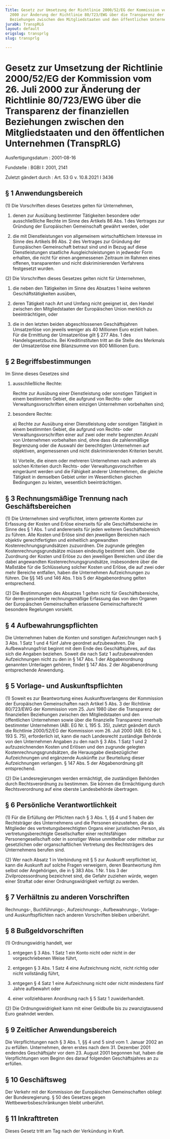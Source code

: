 ```yaml
---
Title: Gesetz zur Umsetzung der Richtlinie 2000/52/EG der Kommission vom 26. Juli
  2000 zur Änderung der Richtlinie 80/723/EWG über die Transparenz der finanziellen
  Beziehungen zwischen den Mitgliedstaaten und den öffentlichen Unternehmen
jurabk: TranspRLG
layout: default
origslug: transprlg
slug: transprlg

---
```


# Gesetz zur Umsetzung der Richtlinie 2000/52/EG der Kommission vom 26. Juli 2000 zur Änderung der Richtlinie 80/723/EWG über die Transparenz der finanziellen Beziehungen zwischen den Mitgliedstaaten und den öffentlichen Unternehmen (TranspRLG)

Ausfertigungsdatum
:   2001-08-16

Fundstelle
:   BGBl I: 2001, 2141

Zuletzt gändert durch
:   Art. 53 G v. 10.8.2021 I 3436


## § 1 Anwendungsbereich

(1) Die Vorschriften dieses Gesetzes gelten für Unternehmen,

1.  denen zur Ausübung bestimmter Tätigkeiten besondere oder ausschließliche Rechte im Sinne des Artikels 86 Abs. 1 des Vertrages zur Gründung der Europäischen Gemeinschaft gewährt werden, oder


2.  die mit Dienstleistungen von allgemeinem wirtschaftlichem Interesse im Sinne des Artikels 86 Abs. 2 des Vertrages zur Gründung der Europäischen Gemeinschaft betraut sind und in Bezug auf diese Dienstleistungen staatliche Ausgleichsleistungen in jedweder Form erhalten, die nicht für einen angemessenen Zeitraum im Rahmen eines offenen, transparenten und nicht diskriminierenden Verfahrens festgesetzt wurden.




(2) Die Vorschriften dieses Gesetzes gelten nicht für Unternehmen,

1.  die neben den Tätigkeiten im Sinne des Absatzes 1 keine weiteren Geschäftstätigkeiten ausüben,


2.  deren Tätigkeit nach Art und Umfang nicht geeignet ist, den Handel zwischen den Mitgliedstaaten der Europäischen Union merklich zu beeinträchtigen, oder


3.  die in den letzten beiden abgeschlossenen Geschäftsjahren Umsatzerlöse von jeweils weniger als 40 Millionen Euro erzielt haben. Für die Ermittlung der Umsatzerlöse gilt § 277 Abs. 1 des Handelsgesetzbuchs. Bei Kreditinstituten tritt an die Stelle des Merkmals der Umsatzerlöse eine Bilanzsumme von 800 Millionen Euro.





## § 2 Begriffsbestimmungen

Im Sinne dieses Gesetzes sind

1.  ausschließliche Rechte:

    Rechte zur Ausübung einer Dienstleistung oder sonstigen Tätigkeit in einem bestimmten Gebiet, die aufgrund von Rechts- oder Verwaltungsvorschriften einem einzigen Unternehmen vorbehalten sind;


2.  besondere Rechte:

    a)  Rechte zur Ausübung einer Dienstleistung oder sonstigen Tätigkeit in einem bestimmten Gebiet, die aufgrund von Rechts- oder Verwaltungsvorschriften einer auf zwei oder mehr begrenzten Anzahl von Unternehmen vorbehalten sind, ohne dass die zahlenmäßige Begrenzung oder die Auswahl der berechtigten Unternehmen auf objektiven, angemessenen und nicht diskriminierenden Kriterien beruht.


    b)  Vorteile, die einem oder mehreren Unternehmen nach anderen als solchen Kriterien durch Rechts- oder Verwaltungsvorschriften eingeräumt werden und die Fähigkeit anderer Unternehmen, die gleiche Tätigkeit in demselben Gebiet unter im Wesentlichen gleichen Bedingungen zu leisten, wesentlich beeinträchtigen.








## § 3 Rechnungsmäßige Trennung nach Geschäftsbereichen

(1) Die Unternehmen sind verpflichtet, intern getrennte Konten zur Erfassung der Kosten und Erlöse einerseits für alle Geschäftsbereiche im Sinne des § 1 Abs. 1 und andererseits für jeden weiteren Geschäftsbereich zu führen. Alle Kosten und Erlöse sind den jeweiligen Bereichen nach objektiv gerechtfertigten und einheitlich angewandten Kostenrechnungsgrundsätzen zuzuordnen. Die zugrunde gelegten Kostenrechnungsgrundsätze müssen eindeutig bestimmt sein. Über die Zuordnung der Kosten und Erlöse zu den jeweiligen Bereichen und über die dabei angewandten Kostenrechnungsgrundsätze, insbesondere über die Maßstäbe für die Schlüsselung solcher Kosten und Erlöse, die auf zwei oder mehr Bereiche entfallen, haben die Unternehmen Aufzeichnungen zu führen. Die §§ 145 und 146 Abs. 1 bis 5 der Abgabenordnung gelten entsprechend.

(2) Die Bestimmungen des Absatzes 1 gelten nicht für Geschäftsbereiche, für deren gesonderte rechnungsmäßige Erfassung das von den Organen der Europäischen Gemeinschaften erlassene Gemeinschaftsrecht besondere Regelungen vorsieht.


## § 4 Aufbewahrungspflichten

Die Unternehmen haben die Konten und sonstigen Aufzeichnungen nach § 3 Abs. 1 Satz 1 und 4 fünf Jahre geordnet aufzubewahren. Die Aufbewahrungsfrist beginnt mit dem Ende des Geschäftsjahres, auf das sich die Angaben beziehen. Soweit die nach Satz 1 aufzubewahrenden Aufzeichnungen nicht zu den in § 147 Abs. 1 der Abgabenordnung genannten Unterlagen gehören, findet § 147 Abs. 2 der Abgabenordnung entsprechende Anwendung.


## § 5 Vorlage- und Auskunftspflichten

(1) Soweit es zur Beantwortung eines Auskunftsverlangens der Kommission der Europäischen Gemeinschaften nach Artikel 5 Abs. 3 der Richtlinie 80/723/EWG der Kommission vom 25. Juni 1980 über die Transparenz der finanziellen Beziehungen zwischen den Mitgliedstaaten und den öffentlichen Unternehmen sowie über die finanzielle Transparenz innerhalb bestimmter Unternehmen (ABl. EG Nr. L 195 S. 35), zuletzt geändert durch die Richtlinie 2000/52/EG der Kommission vom 26. Juli 2000 (ABl. EG Nr. L 193 S. 75), erforderlich ist, kann die nach Landesrecht zuständige Behörde von den Unternehmen Angaben zu den nach § 3 Abs. 1 Satz 1 und 2 aufzuzeichnenden Kosten und Erlösen und den zugrunde gelegten Kostenrechnungsgrundsätzen, die Herausgabe diesbezüglicher Aufzeichnungen und ergänzende Auskünfte zur Beurteilung dieser Aufzeichnungen verlangen. § 147 Abs. 5 der Abgabenordnung gilt entsprechend.

(2) Die Landesregierungen werden ermächtigt, die zuständigen Behörden durch Rechtsverordnung zu bestimmen. Sie können die Ermächtigung durch Rechtsverordnung auf eine oberste Landesbehörde übertragen.


## § 6 Persönliche Verantwortlichkeit

(1) Für die Erfüllung der Pflichten nach § 3 Abs. 1, §§ 4 und 5 haben der Rechtsträger des Unternehmens und die Personen einzustehen, die als Mitglieder des vertretungsberechtigten Organs einer juristischen Person, als vertretungsberechtigte Gesellschafter einer rechtsfähigen Personengesellschaft oder in sonstiger Weise unmittelbar oder mittelbar zur gesetzlichen oder organschaftlichen Vertretung des Rechtsträgers des Unternehmens berufen sind.

(2) Wer nach Absatz 1 in Verbindung mit § 5 zur Auskunft verpflichtet ist, kann die Auskunft auf solche Fragen verweigern, deren Beantwortung ihm selbst oder Angehörigen, die in § 383 Abs. 1 Nr. 1 bis 3 der Zivilprozessordnung bezeichnet sind, die Gefahr zuziehen würde, wegen einer Straftat oder einer Ordnungswidrigkeit verfolgt zu werden.


## § 7 Verhältnis zu anderen Vorschriften

Rechnungs-, Buchführungs-, Aufzeichnungs-, Aufbewahrungs-, Vorlage- und Auskunftspflichten nach anderen Vorschriften bleiben unberührt.


## § 8 Bußgeldvorschriften

(1) Ordnungswidrig handelt, wer

1.  entgegen § 3 Abs. 1 Satz 1 ein Konto nicht oder nicht in der vorgeschriebenen Weise führt,


2.  entgegen § 3 Abs. 1 Satz 4 eine Aufzeichnung nicht, nicht richtig oder nicht vollständig führt,


3.  entgegen § 4 Satz 1 eine Aufzeichnung nicht oder nicht mindestens fünf Jahre aufbewahrt oder


4.  einer vollziehbaren Anordnung nach § 5 Satz 1 zuwiderhandelt.




(2) Die Ordnungswidrigkeit kann mit einer Geldbuße bis zu zwanzigtausend Euro geahndet werden.


## § 9 Zeitlicher Anwendungsbereich

Die Verpflichtungen nach § 3 Abs. 1, §§ 4 und 5 sind vom 1. Januar 2002 an zu erfüllen. Unternehmen, deren erstes nach dem 31. Dezember 2001 endendes Geschäftsjahr vor dem 23. August 2001 begonnen hat, haben die Verpflichtungen vom Beginn des darauf folgenden Geschäftsjahres an zu erfüllen.


## § 10 Geschäftsweg

Der Verkehr mit der Kommission der Europäischen Gemeinschaften obliegt der Bundesregierung. § 50 des Gesetzes gegen Wettbewerbsbeschränkungen bleibt unberührt.


## § 11 Inkrafttreten

Dieses Gesetz tritt am Tag nach der Verkündung in Kraft.

